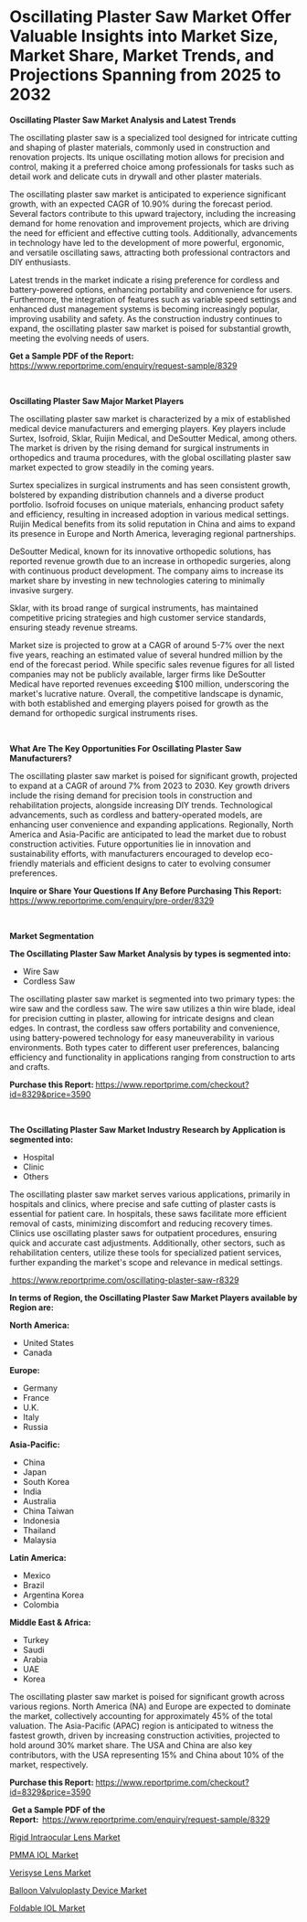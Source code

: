 <p><h1>Oscillating Plaster Saw Market Offer Valuable Insights into Market Size, Market Share, Market Trends, and Projections Spanning from 2025 to 2032</h1></p><p><strong>Oscillating Plaster Saw Market Analysis and Latest Trends</strong></p>
<p><p>The oscillating plaster saw is a specialized tool designed for intricate cutting and shaping of plaster materials, commonly used in construction and renovation projects. Its unique oscillating motion allows for precision and control, making it a preferred choice among professionals for tasks such as detail work and delicate cuts in drywall and other plaster materials.</p><p>The oscillating plaster saw market is anticipated to experience significant growth, with an expected CAGR of 10.90% during the forecast period. Several factors contribute to this upward trajectory, including the increasing demand for home renovation and improvement projects, which are driving the need for efficient and effective cutting tools. Additionally, advancements in technology have led to the development of more powerful, ergonomic, and versatile oscillating saws, attracting both professional contractors and DIY enthusiasts.</p><p>Latest trends in the market indicate a rising preference for cordless and battery-powered options, enhancing portability and convenience for users. Furthermore, the integration of features such as variable speed settings and enhanced dust management systems is becoming increasingly popular, improving usability and safety. As the construction industry continues to expand, the oscillating plaster saw market is poised for substantial growth, meeting the evolving needs of users.</p></p>
<p><strong>Get a Sample PDF of the Report:&nbsp;</strong> <a href="https://www.reportprime.com/enquiry/request-sample/8329?utm_campaign=1885&utm_medium=2&utm_source=Github&utm_content=ia&utm_term=19032025&utm_id=oscillating-plaster-saw">https://www.reportprime.com/enquiry/request-sample/8329</a></p>
<p>&nbsp;</p>
<p><strong>Oscillating Plaster Saw Major Market Players</strong></p>
<p><p>The oscillating plaster saw market is characterized by a mix of established medical device manufacturers and emerging players. Key players include Surtex, Isofroid, Sklar, Ruijin Medical, and DeSoutter Medical, among others. The market is driven by the rising demand for surgical instruments in orthopedics and trauma procedures, with the global oscillating plaster saw market expected to grow steadily in the coming years.</p><p>Surtex specializes in surgical instruments and has seen consistent growth, bolstered by expanding distribution channels and a diverse product portfolio. Isofroid focuses on unique materials, enhancing product safety and efficiency, resulting in increased adoption in various medical settings. Ruijin Medical benefits from its solid reputation in China and aims to expand its presence in Europe and North America, leveraging regional partnerships.</p><p>DeSoutter Medical, known for its innovative orthopedic solutions, has reported revenue growth due to an increase in orthopedic surgeries, along with continuous product development. The company aims to increase its market share by investing in new technologies catering to minimally invasive surgery.</p><p>Sklar, with its broad range of surgical instruments, has maintained competitive pricing strategies and high customer service standards, ensuring steady revenue streams.</p><p>Market size is projected to grow at a CAGR of around 5-7% over the next five years, reaching an estimated value of several hundred million by the end of the forecast period. While specific sales revenue figures for all listed companies may not be publicly available, larger firms like DeSoutter Medical have reported revenues exceeding $100 million, underscoring the market's lucrative nature. Overall, the competitive landscape is dynamic, with both established and emerging players poised for growth as the demand for orthopedic surgical instruments rises.</p></p>
<p>&nbsp;</p>
<p><strong>What Are The Key Opportunities For Oscillating Plaster Saw Manufacturers?</strong></p>
<p><p>The oscillating plaster saw market is poised for significant growth, projected to expand at a CAGR of around 7% from 2023 to 2030. Key growth drivers include the rising demand for precision tools in construction and rehabilitation projects, alongside increasing DIY trends. Technological advancements, such as cordless and battery-operated models, are enhancing user convenience and expanding applications. Regionally, North America and Asia-Pacific are anticipated to lead the market due to robust construction activities. Future opportunities lie in innovation and sustainability efforts, with manufacturers encouraged to develop eco-friendly materials and efficient designs to cater to evolving consumer preferences.</p></p>
<p><strong>Inquire or Share Your Questions If Any Before Purchasing This Report:</strong> <a href="https://www.reportprime.com/enquiry/pre-order/8329?utm_campaign=1885&utm_medium=2&utm_source=Github&utm_content=ia&utm_term=19032025&utm_id=oscillating-plaster-saw">https://www.reportprime.com/enquiry/pre-order/8329</a></p>
<p>&nbsp;</p>
<p><strong>Market Segmentation</strong></p>
<p><strong>The Oscillating Plaster Saw Market Analysis by types is segmented into:</strong></p>
<p><ul><li>Wire Saw</li><li>Cordless Saw</li></ul></p>
<p><p>The oscillating plaster saw market is segmented into two primary types: the wire saw and the cordless saw. The wire saw utilizes a thin wire blade, ideal for precision cutting in plaster, allowing for intricate designs and clean edges. In contrast, the cordless saw offers portability and convenience, using battery-powered technology for easy maneuverability in various environments. Both types cater to different user preferences, balancing efficiency and functionality in applications ranging from construction to arts and crafts.</p></p>
<p><strong>Purchase this Report:&nbsp;</strong><a href="https://www.reportprime.com/checkout?id=8329&price=3590&utm_campaign=1885&utm_medium=2&utm_source=Github&utm_content=ia&utm_term=19032025&utm_id=oscillating-plaster-saw">https://www.reportprime.com/checkout?id=8329&price=3590</a></p>
<p>&nbsp;</p>
<p><strong>The Oscillating Plaster Saw Market Industry Research by Application is segmented into:</strong></p>
<p><ul><li>Hospital</li><li>Clinic</li><li>Others</li></ul></p>
<p><p>The oscillating plaster saw market serves various applications, primarily in hospitals and clinics, where precise and safe cutting of plaster casts is essential for patient care. In hospitals, these saws facilitate more efficient removal of casts, minimizing discomfort and reducing recovery times. Clinics use oscillating plaster saws for outpatient procedures, ensuring quick and accurate cast adjustments. Additionally, other sectors, such as rehabilitation centers, utilize these tools for specialized patient services, further expanding the market's scope and relevance in medical settings.</p></p>
<p><a href="https://www.reportprime.com/oscillating-plaster-saw-r8329?utm_campaign=1885&utm_medium=2&utm_source=Github&utm_content=ia&utm_term=19032025&utm_id=oscillating-plaster-saw">&nbsp;https://www.reportprime.com/oscillating-plaster-saw-r8329</a></p>
<p><strong>In terms of Region, the Oscillating Plaster Saw Market Players available by Region are:</strong></p>
<p>
    <p> <strong> North America: </strong>
        <ul>
            <li>United States</li>
            <li>Canada</li>
        </ul>
        </p> 
    <p> <strong> Europe: </strong>
        <ul>
            <li>Germany</li>
            <li>France</li>
            <li>U.K.</li>
            <li>Italy</li>
            <li>Russia</li>
        </ul>
        </p> 
    <p> <strong> Asia-Pacific: </strong>
        <ul>
            <li>China</li>
            <li>Japan</li>
            <li>South Korea</li>
            <li>India</li>
            <li>Australia</li>
            <li>China Taiwan</li>
            <li>Indonesia</li>
            <li>Thailand</li>
            <li>Malaysia</li>
        </ul>
        </p> 
    <p> <strong> Latin America: </strong>
        <ul>
            <li>Mexico</li>
            <li>Brazil</li>
            <li>Argentina Korea</li>
            <li>Colombia</li>
        </ul>
        </p> 
    <p> <strong> Middle East & Africa: </strong>
        <ul>
            <li>Turkey</li>
            <li>Saudi</li>
            <li>Arabia</li>
            <li>UAE</li>
            <li>Korea</li>
        </ul>
    </p>
    </p>
<p><p>The oscillating plaster saw market is poised for significant growth across various regions. North America (NA) and Europe are expected to dominate the market, collectively accounting for approximately 45% of the total valuation. The Asia-Pacific (APAC) region is anticipated to witness the fastest growth, driven by increasing construction activities, projected to hold around 30% market share. The USA and China are also key contributors, with the USA representing 15% and China about 10% of the market, respectively.</p></p>
<p><strong>Purchase this Report: </strong><a href="https://www.reportprime.com/checkout?id=8329&price=3590&utm_campaign=1885&utm_medium=2&utm_source=Github&utm_content=ia&utm_term=19032025&utm_id=oscillating-plaster-saw">https://www.reportprime.com/checkout?id=8329&price=3590</a></p>
<p>&nbsp;<strong>Get a Sample PDF of the Report:&nbsp;&nbsp;</strong><a href="https://www.reportprime.com/enquiry/request-sample/8329?utm_campaign=1885&utm_medium=2&utm_source=Github&utm_content=ia&utm_term=19032025&utm_id=oscillating-plaster-saw">https://www.reportprime.com/enquiry/request-sample/8329</a></p>
<p><strong></strong></p>
<p><p><a href="https://github.com/kalsirollija/Market-Research-Report-List-1/blob/main/rigid-intraocular-lens-market.md?utm_campaign=1885&utm_medium=2&utm_source=Github&utm_content=ia&utm_term=19032025&utm_id=oscillating-plaster-saw">Rigid Intraocular Lens Market</a></p><p><a href="https://github.com/shamyzinniwl/Market-Research-Report-List-1/blob/main/pmma-iol-market.md?utm_campaign=1885&utm_medium=2&utm_source=Github&utm_content=ia&utm_term=19032025&utm_id=oscillating-plaster-saw">PMMA IOL Market</a></p><p><a href="https://github.com/belhejmawoue/Market-Research-Report-List-1/blob/main/verisyse-lens-market.md?utm_campaign=1885&utm_medium=2&utm_source=Github&utm_content=ia&utm_term=19032025&utm_id=oscillating-plaster-saw">Verisyse Lens Market</a></p><p><a href="https://github.com/vsiljgestel/Market-Research-Report-List-1/blob/main/balloon-valvuloplasty-device-market.md?utm_campaign=1885&utm_medium=2&utm_source=Github&utm_content=ia&utm_term=19032025&utm_id=oscillating-plaster-saw">Balloon Valvuloplasty Device Market</a></p><p><a href="https://github.com/bulkagumanvv/Market-Research-Report-List-1/blob/main/foldable-iol-market.md?utm_campaign=1885&utm_medium=2&utm_source=Github&utm_content=ia&utm_term=19032025&utm_id=oscillating-plaster-saw">Foldable IOL Market</a></p></p>